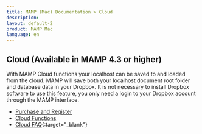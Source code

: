 ```yaml
---
title: MAMP (Mac) Documentation > Cloud 
description: 
layout: default-2
product: MAMP Mac
language: en
---
```


## Cloud (Available in MAMP 4.3 or higher)

With MAMP Cloud functions your localhost can be saved to and loaded from the cloud. MAMP will save both your localhost document root folder and database data in your Dropbox. It is not necessary to install Dropbox software to use this feature, you only need a login to your Dropbox account through the MAMP interface.

- [Purchase and Register](PurchaseRegister/)
- [Cloud Functions](CloudFunctions/)
- [Cloud FAQ](https://www.mamp.info/cloud/){:target="_blank"}
